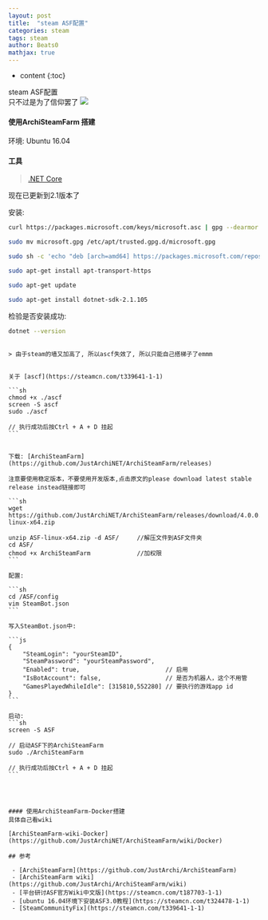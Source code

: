 ```yaml
---
layout: post
title:  "steam ASF配置"
categories: steam
tags: steam
author: Beats0
mathjax: true
---
```


* content
{:toc}

steam ASF配置<br> 
只不过是为了信仰罢了
![](https://steamuserimages-a.akamaihd.net/ugc/775101441385714112/4A2E4975B88F5E5881171272EEA6F693AC78031C/)










#### 使用ArchiSteamFarm 搭建
环境: Ubuntu 16.04

#### 工具

> [.NET Core](https://github.com/dotnet/core/tree/master/release-notes/2.1)

现在已更新到2.1版本了

安装:

```sh
curl https://packages.microsoft.com/keys/microsoft.asc | gpg --dearmor > microsoft.gpg

sudo mv microsoft.gpg /etc/apt/trusted.gpg.d/microsoft.gpg

sudo sh -c 'echo "deb [arch=amd64] https://packages.microsoft.com/repos/microsoft-ubuntu-xenial-prod xenial main" > /etc/apt/sources.list.d/dotnetdev.list'

sudo apt-get install apt-transport-https

sudo apt-get update

sudo apt-get install dotnet-sdk-2.1.105
```

检验是否安装成功:
```sh
dotnet --version
```


~~~确保服务器上的steam有没有被墙,如果没有可以直接跳过，如果被墙请使用ascf(临时性修复Steam社区的小工具)~~~

> 由于steam的墙又加高了, 所以ascf失效了, 所以只能自己搭梯子了emmm


关于 [ascf](https://steamcn.com/t339641-1-1)

```sh
chmod +x ./ascf
screen -S ascf
sudo ./ascf

// 执行成功后按Ctrl + A + D 挂起
```


下载: [ArchiSteamFarm](https://github.com/JustArchiNET/ArchiSteamFarm/releases)

注意要使用稳定版本，不要使用开发版本,点击原文的please download latest stable release instead链接即可

```sh
wget https://github.com/JustArchiNET/ArchiSteamFarm/releases/download/4.0.0.5/ASF-linux-x64.zip

unzip ASF-linux-x64.zip -d ASF/     //解压文件到ASF文件夹  
cd ASF/  
chmod +x ArchiSteamFarm             //加权限
```

配置:

```sh
cd /ASF/config
vim SteamBot.json
```

写入SteamBot.json中:

```js
{
    "SteamLogin": "yourSteamID",
    "SteamPassword": "yourSteamPassword",
    "Enabled": true,                        // 启用
    "IsBotAccount": false,                  // 是否为机器人，这个不用管
    "GamesPlayedWhileIdle": [315810,552280] // 要执行的游戏app id
}
```

启动:
```sh
screen -S ASF

// 启动ASF下的ArchiSteamFarm
sudo ./ArchiSteamFarm

// 执行成功后按Ctrl + A + D 挂起
```




#### 使用ArchiSteamFarm-Docker搭建
具体自己看wiki

[ArchiSteamFarm-wiki-Docker](https://github.com/JustArchiNET/ArchiSteamFarm/wiki/Docker)

## 参考

 - [ArchiSteamFarm](https://github.com/JustArchi/ArchiSteamFarm)
 - [ArchiSteamFarm wiki](https://github.com/JustArchi/ArchiSteamFarm/wiki) 
 - [平台研讨ASF官方Wiki中文版](https://steamcn.com/t187703-1-1)
 - [ubuntu 16.04环境下安装ASF3.0教程](https://steamcn.com/t324478-1-1)
 - [SteamCommunityFix](https://steamcn.com/t339641-1-1)
